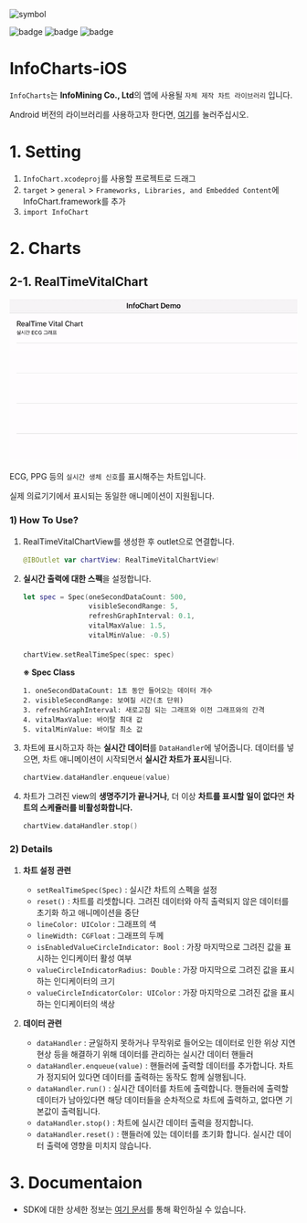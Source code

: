 ![symbol](https://user-images.githubusercontent.com/57319751/113797582-82c38780-978c-11eb-8c1a-443597935f4a.png)

![badge](https://img.shields.io/badge/iOS-10.0+-lightgray.svg?style=flat)
![badge](https://img.shields.io/badge/language-Swift-orange.svg?style=flat)
![badge](https://img.shields.io/badge/version-v1.0.0-blue.svg)

# InfoCharts-iOS

`InfoCharts`는 **InfoMining Co., Ltd**의 앱에 사용될 `자체 제작 차트 라이브러리` 입니다.

Android 버전의 라이브러리를 사용하고자 한다면, [여기](https://github.com/infodevelop/AndroidInfoChart)를 눌러주십시오.



# 1. Setting

1. `InfoChart.xcodeproj`를 사용할 프로젝트로 드래그
2. `target` > `general` > `Frameworks, Libraries, and Embedded Content`에 InfoChart.framework를 추가
3. `import InfoChart`



# 2. Charts

## 2-1. RealTimeVitalChart

![RealTimeVitalChart_Simulator](./Assets/RealTimeVitalChart_Simulator.gif)

ECG, PPG 등의 `실시간 생체 신호`를 표시해주는 차트입니다.

실제 의료기기에서 표시되는 동일한 애니메이션이 지원됩니다.



### 1) How To Use?

1. RealTimeVitalChartView를 생성한 후 outlet으로 연결합니다.

    ```swift
    @IBOutlet var chartView: RealTimeVitalChartView!
    ```

2. **실시간 출력에 대한 스펙**을 설정합니다.

    ```swift
    let spec = Spec(oneSecondDataCount: 500,
                    visibleSecondRange: 5,
                    refreshGraphInterval: 0.1,
                    vitalMaxValue: 1.5,
                    vitalMinValue: -0.5)
                    
    chartView.setRealTimeSpec(spec: spec)
    ```

    **※ Spec Class**

    ```
    1. oneSecondDataCount: 1초 동안 들어오는 데이터 개수
    2. visibleSecondRange: 보여질 시간(초 단위)
    3. refreshGraphInterval: 새로고침 되는 그래프와 이전 그래프와의 간격
    4. vitalMaxValue: 바이탈 최대 값
    5. vitalMinValue: 바이탈 최소 값
    ```

3. 차트에 표시하고자 하는 **실시간 데이터**를 `DataHandler`에 넣어줍니다. 데이터를 넣으면, 차트 애니메이션이 시작되면서 **실시간 차트가 표시**됩니다.

    ```swift
    chartView.dataHandler.enqueue(value)
    ```

4. 차트가 그려진 view의 **생명주기가 끝나거나**, 더 이상 **차트를 표시할 일이 없다**면 **차트의 스케쥴러를 비활성화합니다.**

    ```swift
    chartView.dataHandler.stop()
    ```



### 2) Details

1. **차트 설정 관련**
   
    - `setRealTimeSpec(Spec)` : 실시간 차트의 스펙을 설정
    - `reset()` : 차트를 리셋합니다. 그려진 데이터와 아직 출력되지 않은 데이터를 초기화 하고 애니메이션을 중단
    - `lineColor: UIColor` : 그래프의 색
    - `lineWidth: CGFloat` : 그래프의 두께
    - `isEnabledValueCircleIndicator: Bool` : 가장 마지막으로 그려진 값을 표시하는 인디케이터 활성 여부
    - `valueCircleIndicatorRadius: Double` : 가장 마지막으로 그려진 값을 표시하는 인디케이터의 크기
    - `valueCircleIndicatorColor: UIColor` : 가장 마지막으로 그려진 값을 표시하는 인디케이터의 색상
2. **데이터 관련**
    - `dataHandler` : 균일하지 못하거나 무작위로 들어오는 데이터로 인한 위상 지연 현상 등을 해결하기 위해 데이터를 관리하는 실시간 데이터 핸들러
    - `dataHandler.enqueue(value)` : 핸들러에 출력할 데이터를 추가합니다. 차트가 정지되어 있다면 데이터를 출력하는 동작도 함께 실행됩니다.
    - `dataHandler.run()` : 실시간 데이터를 차트에 출력합니다. 핸들러에 출력할 데이터가 남아있다면 해당 데이터들을 순차적으로 차트에 출력하고, 없다면 기본값이 출력됩니다.
    - `dataHandler.stop()` : 차트에 실시간 데이터 출력을 정지합니다.
    - `dataHandler.reset()` : 핸들러에 있는 데이터를 초기화 합니다. 실시간 데이터 출력에 영향을 미치지 않습니다.
    
    

# 3. Documentaion

- SDK에 대한 상세한 정보는 [여기 문서](https://infodevelop.github.io/iOSInfoChart/)를 통해 확인하실 수 있습니다.
